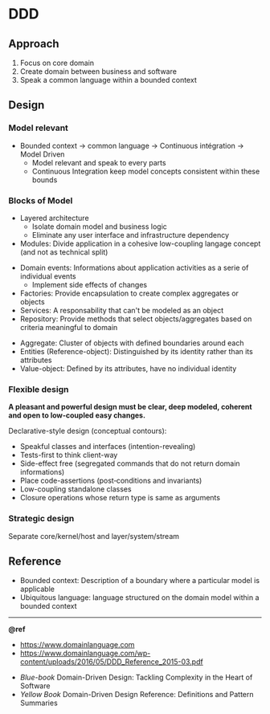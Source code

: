 DDD
===

Approach
--------
1. Focus on core domain
2. Create domain between business and software
3. Speak a common language within a bounded context

Design
------
### Model relevant
- Bounded context -> common language -> Continuous intégration -> Model Driven
  * Model relevant and speak to every parts 
  * Continuous Integration keep model concepts consistent within these bounds

### Blocks of Model
- Layered architecture
  * Isolate domain model and business logic
  * Eliminate any user interface and infrastructure dependency
- Modules: Divide application in a cohesive low-coupling langage concept (and not as technical split)

+ Domain events: Informations about application activities as a serie of individual events
  - Implement side effects of changes 
+ Factories: Provide encapsulation to create complex aggregates or objects
+ Services: A responsability that can't be modeled as an object
+ Repository: Provide methods that select objects/aggregates based on criteria meaningful to domain

- Aggregate: Cluster of objects with defined boundaries around each
- Entities (Reference-object): Distinguished by its identity rather than its attributes
- Value-object: Defined by its attributes, have no individual identity 

### Flexible design
**A pleasant and powerful design must be clear, deep modeled, coherent and open to low-coupled easy changes.**  

Declarative-style design (conceptual contours):  
- Speakful classes and interfaces (intention-revealing)
- Tests-first to think client-way
- Side-effect free (segregated commands that do not return domain informations)
- Place code-assertions (post‐conditions and invariants)
- Low-coupling standalone classes
- Closure operations whose return type is same as arguments

### Strategic design
Separate core/kernel/host and layer/system/stream

Reference
---------
- Bounded context: Description of a boundary where a particular model is applicable
- Ubiquitous language: language structured on the domain model within a bounded context  

---
**@ref**  
- https://www.domainlanguage.com
- https://www.domainlanguage.com/wp-content/uploads/2016/05/DDD_Reference_2015-03.pdf

+ _Blue-book_ Domain-Driven Design: Tackling Complexity in the Heart of Software
+ _Yellow Book_ Domain-Driven Design Reference: Definitions and Pattern Summaries

